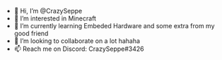 - 👋 Hi, I’m @CrazySeppe
- 👀 I’m interested in Minecraft
- 🌱 I’m currently learning Embeded Hardware and some extra from my good friend
- 💞️ I’m looking to collaborate on a lot hahaha
- 📫 Reach me on Discord: CrazySeppe#3426
